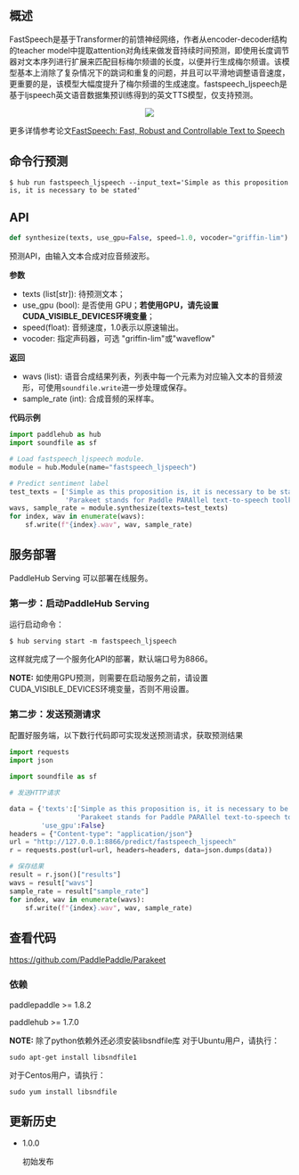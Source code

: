 ## 概述

FastSpeech是基于Transformer的前馈神经网络，作者从encoder-decoder结构的teacher model中提取attention对角线来做发音持续时间预测，即使用长度调节器对文本序列进行扩展来匹配目标梅尔频谱的长度，以便并行生成梅尔频谱。该模型基本上消除了复杂情况下的跳词和重复的问题，并且可以平滑地调整语音速度，更重要的是，该模型大幅度提升了梅尔频谱的生成速度。fastspeech_ljspeech是基于ljspeech英文语音数据集预训练得到的英文TTS模型，仅支持预测。

<p align="center">
<img src="https://github.com/PaddlePaddle/Parakeet/blob/develop/examples/fastspeech/images/model_architecture.png" hspace='10'/> <br />
</p>

更多详情参考论文[FastSpeech: Fast, Robust and Controllable Text to Speech](https://arxiv.org/abs/1905.09263)

## 命令行预测

```shell
$ hub run fastspeech_ljspeech --input_text='Simple as this proposition is, it is necessary to be stated'
```

## API

```python
def synthesize(texts, use_gpu=False, speed=1.0, vocoder="griffin-lim"):
```

预测API，由输入文本合成对应音频波形。

**参数**

* texts (list\[str\]): 待预测文本；
* use\_gpu (bool): 是否使用 GPU；**若使用GPU，请先设置CUDA\_VISIBLE\_DEVICES环境变量**；
* speed(float): 音频速度，1.0表示以原速输出。
* vocoder: 指定声码器，可选 "griffin-lim"或"waveflow"

**返回**

* wavs (list): 语音合成结果列表，列表中每一个元素为对应输入文本的音频波形，可使用`soundfile.write`进一步处理或保存。
* sample\_rate (int): 合成音频的采样率。

**代码示例**

```python
import paddlehub as hub
import soundfile as sf

# Load fastspeech_ljspeech module.
module = hub.Module(name="fastspeech_ljspeech")

# Predict sentiment label
test_texts = ['Simple as this proposition is, it is necessary to be stated',
              'Parakeet stands for Paddle PARAllel text-to-speech toolkit']
wavs, sample_rate = module.synthesize(texts=test_texts)
for index, wav in enumerate(wavs):
    sf.write(f"{index}.wav", wav, sample_rate)
```

## 服务部署

PaddleHub Serving 可以部署在线服务。

### 第一步：启动PaddleHub Serving

运行启动命令：
```shell
$ hub serving start -m fastspeech_ljspeech
```

这样就完成了一个服务化API的部署，默认端口号为8866。

**NOTE:** 如使用GPU预测，则需要在启动服务之前，请设置CUDA\_VISIBLE\_DEVICES环境变量，否则不用设置。

### 第二步：发送预测请求

配置好服务端，以下数行代码即可实现发送预测请求，获取预测结果

```python
import requests
import json

import soundfile as sf

# 发送HTTP请求

data = {'texts':['Simple as this proposition is, it is necessary to be stated',
                 'Parakeet stands for Paddle PARAllel text-to-speech toolkit'],
        'use_gpu':False}
headers = {"Content-type": "application/json"}
url = "http://127.0.0.1:8866/predict/fastspeech_ljspeech"
r = requests.post(url=url, headers=headers, data=json.dumps(data))

# 保存结果
result = r.json()["results"]
wavs = result["wavs"]
sample_rate = result["sample_rate"]
for index, wav in enumerate(wavs):
    sf.write(f"{index}.wav", wav, sample_rate)
```

## 查看代码

https://github.com/PaddlePaddle/Parakeet

### 依赖

paddlepaddle >= 1.8.2

paddlehub >= 1.7.0

**NOTE:** 除了python依赖外还必须安装libsndfile库
对于Ubuntu用户，请执行：
```
sudo apt-get install libsndfile1
```
对于Centos用户，请执行：
```
sudo yum install libsndfile
```

## 更新历史

* 1.0.0

  初始发布
